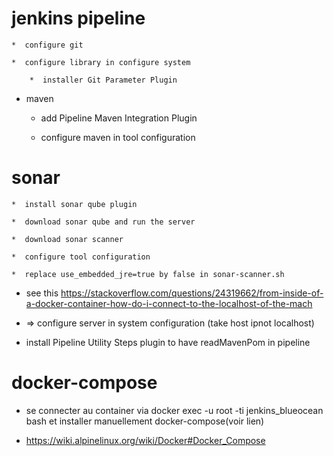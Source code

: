 # jenkins pipeline


	*  configure git

	*  configure library in configure system

        *  installer Git Parameter Plugin


*  maven

	*  add Pipeline Maven Integration Plugin

	*  configure maven in tool configuration



# sonar

	*  install sonar qube plugin

	*  download sonar qube and run the server 

	*  download sonar scanner 

	*  configure tool configuration

	*  replace use_embedded_jre=true by false in sonar-scanner.sh


*  see this https://stackoverflow.com/questions/24319662/from-inside-of-a-docker-container-how-do-i-connect-to-the-localhost-of-the-mach

*  => configure server in system configuration (take host ipnot localhost)




*  install Pipeline Utility Steps plugin to have readMavenPom in pipeline


# docker-compose

* se connecter au container via docker exec -u root -ti jenkins_blueocean bash  et installer manuellement docker-compose(voir lien)

*  https://wiki.alpinelinux.org/wiki/Docker#Docker_Compose



